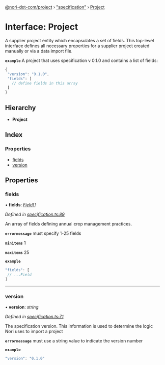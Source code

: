 [@nori-dot-com/project](../README.md) › ["specification"](../modules/_specification_.md) › [Project](_specification_.project.md)

# Interface: Project

A supplier project entity which encapsulates a set of fields. This top-level interface defines all necessary properties for a supplier project created manually or via a data import file.

**`example`** <caption>A project that uses specification v 0.1.0 and contains a list of fields:</caption>
```js
{
 "version": "0.1.0",
 "fields": [
   // define fields in this array
 ]
}
```

## Hierarchy

* **Project**

## Index

### Properties

* [fields](_specification_.project.md#fields)
* [version](_specification_.project.md#version)

## Properties

###  fields

• **fields**: *[Field](_specification_.field.md)[]*

*Defined in [specification.ts:89](https://github.com/nori-dot-eco/nori-dot-com/blob/ab25034/packages/project/src/specification.ts#L89)*

An array of fields defining annual crop management practices.

**`errormessage`** must specify 1-25 fields

**`minitems`** 1

**`maxitems`** 25

**`example`** 

```js
"fields": [
 // ...Field
]
```

___

###  version

• **version**: *string*

*Defined in [specification.ts:71](https://github.com/nori-dot-eco/nori-dot-com/blob/ab25034/packages/project/src/specification.ts#L71)*

The specification version. This information is used to determine the logic Nori uses to import a project

**`errormessage`** must use a string value to indicate the version number

**`example`** 

```js
"version": "0.1.0"
```
